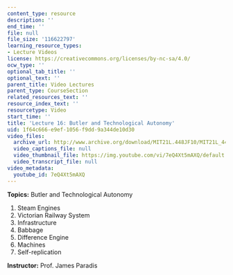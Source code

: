 ```yaml
---
content_type: resource
description: ''
end_time: ''
file: null
file_size: '116622797'
learning_resource_types:
- Lecture Videos
license: https://creativecommons.org/licenses/by-nc-sa/4.0/
ocw_type: ''
optional_tab_title: ''
optional_text: ''
parent_title: Video Lectures
parent_type: CourseSection
related_resources_text: ''
resource_index_text: ''
resourcetype: Video
start_time: ''
title: 'Lecture 16: Butler and Technological Autonomy'
uid: 1f64c666-e9ef-1056-f9dd-9a344de10d30
video_files:
  archive_url: http://www.archive.org/download/MIT21L.448JF10/MIT21L_448JF10_lec16_300k.mp4
  video_captions_file: null
  video_thumbnail_file: https://img.youtube.com/vi/7eQ4Xt5mAXQ/default.jpg
  video_transcript_file: null
video_metadata:
  youtube_id: 7eQ4Xt5mAXQ
---
```


**Topics:** Butler and Technological Autonomy

1.  Steam Engines
2.  Victorian Railway System
3.  Infrastructure
4.  Babbage
5.  Difference Engine
6.  Machines
7.  Self-replication

**Instructor:** Prof. James Paradis


